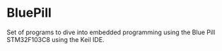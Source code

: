 # BluePill

Set of programs to dive into embedded programming using the Blue Pill STM32F103C8 using the Keil IDE.
